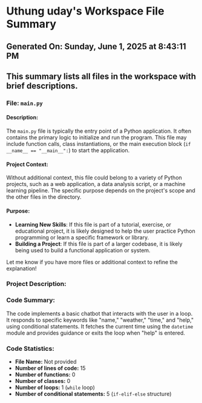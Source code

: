 # Uthung uday's Workspace File Summary
## Generated On: Sunday, June 1, 2025 at 8:43:11 PM
This summary lists all files in the workspace with brief descriptions.
---
### File: `main.py`

#### Description:
The `main.py` file is typically the entry point of a Python application. It often contains the primary logic to initialize and run the program. This file may include function calls, class instantiations, or the main execution block (`if __name__ == "__main__":`) to start the application.

#### Project Context:
Without additional context, this file could belong to a variety of Python projects, such as a web application, a data analysis script, or a machine learning pipeline. The specific purpose depends on the project's scope and the other files in the directory.

#### Purpose:
- **Learning New Skills**: If this file is part of a tutorial, exercise, or educational project, it is likely designed to help the user practice Python programming or learn a specific framework or library.
- **Building a Project**: If this file is part of a larger codebase, it is likely being used to build a functional application or system.

Let me know if you have more files or additional context to refine the explanation! 
### Project Description:
 ### Code Summary:
The code implements a basic chatbot that interacts with the user in a loop. It responds to specific keywords like "name," "weather," "time," and "help," using conditional statements. It fetches the current time using the `datetime` module and provides guidance or exits the loop when "help" is entered.

### Code Statistics:
- **File Name:** Not provided
- **Number of lines of code:** 15
- **Number of functions:** 0
- **Number of classes:** 0
- **Number of loops:** 1 (`while` loop)
- **Number of conditional statements:** 5 (`if-elif-else` structure)
